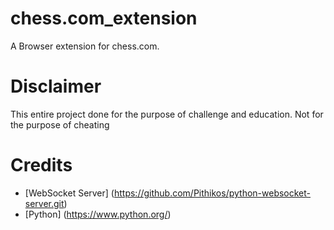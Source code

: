 # chess.com_extension
A Browser extension for chess.com.

# Disclaimer
This entire project done for the purpose of challenge and education.
Not for the purpose of cheating

# Credits
 - [WebSocket Server] (https://github.com/Pithikos/python-websocket-server.git)
 - [Python] (https://www.python.org/)
